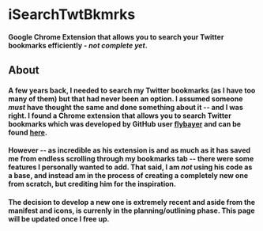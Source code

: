 # iSearchTwtBkmrks
#### Google Chrome Extension that allows you to search your Twitter bookmarks efficiently - <b><i>not complete yet</i></b>.

## About
#### A few years back, I needed to search my Twitter bookmarks (as I have too many of them) but that had never been an option. I assumed someone <i>must</i> have thought the same and done something about it -- and I was right. I found a Chrome extension that allows you to search Twitter bookmarks which was developed by GitHub user <a href="https://github.com/flybayer/"> flybayer</a> and can be found <a href="https://github.com/flybayer/twitter-bookmarks-search">here</a>.
#### However -- as incredible as his extension is and as much as it has saved me from endless scrolling through my bookmarks tab -- there were some features I personally wanted to add. That said, I am <i>not</i> using his code as a base, and instead am in the process of creating a completely new one from scratch, but crediting him for the inspiration. 

#### The decision to develop a new one is extremely recent and aside from the manifest and icons, is currenly in the planning/outlining phase. This page will be updated once I free up. 

